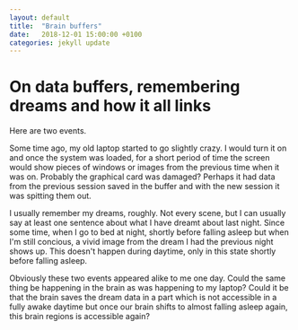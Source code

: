 ```yaml
---
layout: default
title:  "Brain buffers"
date:   2018-12-01 15:00:00 +0100
categories: jekyll update
---
```


# On data buffers, remembering dreams and how it all links

Here are two events.

Some time ago, my old laptop started to go slightly crazy. I would turn it on and once the system was loaded, for a short period of time the screen would show pieces of windows or images from the previous time when it was on. Probably the graphical card was damaged? Perhaps it had data from the previous session saved in the buffer and with the new session it was spitting them out.

I usually remember my dreams, roughly. Not every scene, but I can usually say at least one sentence about what I have dreamt about last night. Since some time, when I go to bed at night, shortly before falling asleep but when I'm still concious, a vivid image from the dream I had the previous night shows up. This doesn't happen during daytime, only in this state shortly before falling asleep.

Obviously these two events appeared alike to me one day. Could the same thing be happening in the brain as was happening to my laptop? Could it be that the brain saves the dream data in a part which is not accessible in a fully awake daytime but once our brain shifts to almost falling asleep again, this brain regions is accessible again?
